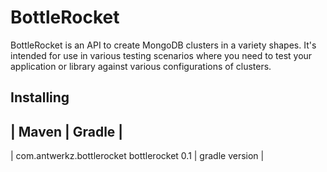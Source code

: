 BottleRocket
============

BottleRocket is an API to create MongoDB clusters in a variety shapes.  It's intended for use in various testing scenarios where you need
 to test your application or library against various configurations of clusters.
 
Installing
----------  

| Maven | Gradle |
------------------
| <dependency>
    <groupId>com.antwerkz.bottlerocket</groupId>
    <artifactId>bottlerocket</artifactId>
    <version>0.1</version>
  </dependency> |  gradle version |